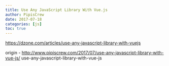 ```yaml
---
title: Use Any JavaScript Library With Vue.js
author: PipisCrew
date: 2017-07-18
categories: [js]
toc: true
---
```


https://dzone.com/articles/use-any-javascript-library-with-vuejs

origin - http://www.pipiscrew.com/2017/07/use-any-javascript-library-with-vue-js/ use-any-javascript-library-with-vue-js